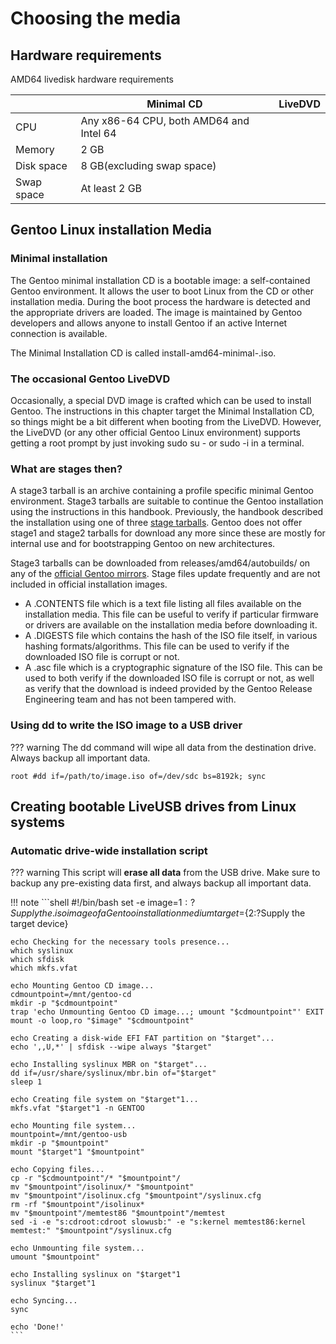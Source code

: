 # Choosing the media

## Hardware requirements
AMD64 livedisk hardware requirements

|           |   Minimal CD  |   LiveDVD     |
|   ---     |   ----------  |   -------     |
|   CPU     |   Any x86-64 CPU, both AMD64 and Intel 64     |       |
|   Memory  |   2 GB    |        |
|   Disk space |  8 GB(excluding swap space)    |        |
|   Swap space  |   At least 2 GB   |        |

## Gentoo Linux installation Media
### Minimal installation
The Gentoo minimal installation CD is a bootable image: a self-contained Gentoo environment. It allows the user to boot Linux from the CD or other installation media. During the boot process the hardware is detected and the appropriate drivers are loaded. The image is maintained by Gentoo developers and allows anyone to install Gentoo if an active Internet connection is available.

The Minimal Installation CD is called install-amd64-minimal-<release>.iso.

### The occasional Gentoo LiveDVD
Occasionally, a special DVD image is crafted which can be used to install Gentoo. The instructions in this chapter target the Minimal Installation CD, so things might be a bit different when booting from the LiveDVD. However, the LiveDVD (or any other official Gentoo Linux environment) supports getting a root prompt by just invoking sudo su - or sudo -i in a terminal.

### What are stages then?
A stage3 tarball is an archive containing a profile specific minimal Gentoo environment. Stage3 tarballs are suitable to continue the Gentoo installation using the instructions in this handbook. Previously, the handbook described the installation using one of three [stage tarballs](https://wiki.gentoo.org/wiki/Stage_tarball). Gentoo does not offer stage1 and stage2 tarballs for download any more since these are mostly for internal use and for bootstrapping Gentoo on new architectures.

Stage3 tarballs can be downloaded from releases/amd64/autobuilds/ on any of the [official Gentoo mirrors](https://www.gentoo.org/downloads/mirrors/). Stage files update frequently and are not included in official installation images.

* A .CONTENTS file which is a text file listing all files available on the installation media. This file can be useful to verify if particular firmware or drivers are available on the installation media before downloading it.
* A .DIGESTS file which contains the hash of the ISO file itself, in various hashing formats/algorithms. This file can be used to verify if the downloaded ISO file is corrupt or not.
* A .asc file which is a cryptographic signature of the ISO file. This can be used to both verify if the downloaded ISO file is corrupt or not, as well as verify that the download is indeed provided by the Gentoo Release Engineering team and has not been tampered with.

### Using dd to write the ISO image to a USB driver
??? warning
    The dd command will wipe all data from the destination drive. Always backup all important data.

```shell
root #dd if=/path/to/image.iso of=/dev/sdc bs=8192k; sync
```

## Creating bootable LiveUSB drives from Linux systems
### Automatic drive-wide installation script
??? warning
    This script will **erase all data** from the USB drive. Make sure to backup any pre-existing data first, and always backup all important data.

!!! note
    ```shell
    #!/bin/bash
    set -e
    image=${1:?Supply the .iso image of a Gentoo installation medium}
    target=${2:?Supply the target device}

    echo Checking for the necessary tools presence...
    which syslinux
    which sfdisk
    which mkfs.vfat

    echo Mounting Gentoo CD image...
    cdmountpoint=/mnt/gentoo-cd
    mkdir -p "$cdmountpoint"
    trap 'echo Unmounting Gentoo CD image...; umount "$cdmountpoint"' EXIT
    mount -o loop,ro "$image" "$cdmountpoint"

    echo Creating a disk-wide EFI FAT partition on "$target"...
    echo ',,U,*' | sfdisk --wipe always "$target"

    echo Installing syslinux MBR on "$target"...
    dd if=/usr/share/syslinux/mbr.bin of="$target"
    sleep 1

    echo Creating file system on "$target"1...
    mkfs.vfat "$target"1 -n GENTOO

    echo Mounting file system...
    mountpoint=/mnt/gentoo-usb
    mkdir -p "$mountpoint"
    mount "$target"1 "$mountpoint"

    echo Copying files...
    cp -r "$cdmountpoint"/* "$mountpoint"/
    mv "$mountpoint"/isolinux/* "$mountpoint"
    mv "$mountpoint"/isolinux.cfg "$mountpoint"/syslinux.cfg
    rm -rf "$mountpoint"/isolinux*
    mv "$mountpoint"/memtest86 "$mountpoint"/memtest
    sed -i -e "s:cdroot:cdroot slowusb:" -e "s:kernel memtest86:kernel memtest:" "$mountpoint"/syslinux.cfg

    echo Unmounting file system...
    umount "$mountpoint"

    echo Installing syslinux on "$target"1
    syslinux "$target"1

    echo Syncing...
    sync

    echo 'Done!'
    ```
